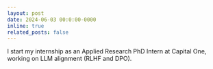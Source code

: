 ```yaml
---
layout: post
date: 2024-06-03 00:0:00-0000
inline: true
related_posts: false
---
```


I start my internship as an Applied Research PhD Intern at Capital One, working on LLM alignment (RLHF and DPO).